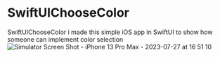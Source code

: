 # SwiftUIChooseColor
SwiftUIChooseColor  i made this simple iOS app in SwiftUI to show how someone can implement color selection
![Simulator Screen Shot - iPhone 13 Pro Max - 2023-07-27 at 16 51 10](https://github.com/angelosstaboulis/SwiftUIChooseColor/assets/79055304/bfe6767e-18d3-49f8-b961-4396c5816fa8)
